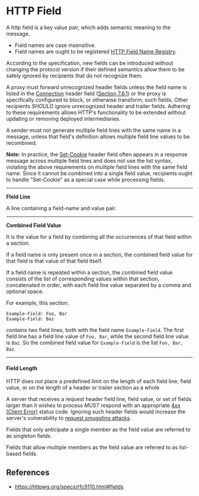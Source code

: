 # HTTP Field

A http field is a key value pair, which adds semantic meaning to the message.

- Field names are case insensitive.
- Field names are ought to be registered [HTTP Field Name Registry](/http/field-registry).

According to the specification, new fields can be introduced without changing the protocol version if their defined semantics allow them to be safely ignored by recipients that do not recognize them.

A proxy must forward unrecognized header fields unless the field name is listed in the [Connection](https://httpwg.org/specs/rfc9110.html#field.connection) header field ([Section 7.6.1](https://httpwg.org/specs/rfc9110.html#field.connection "Connection")) or the proxy is specifically configured to block, or otherwise transform, such fields. Other recipients _SHOULD_ ignore unrecognized header and trailer fields. Adhering to these requirements allows HTTP's functionality to be extended without updating or removing deployed intermediaries.

A sender must not generate multiple field lines with the same name in a message, unless that field's definition allows multiple field line values to be recombined.

**Note:** In practice, the [Set-Cookie](/http/field/set-cookie) header field often appears in a response message across multiple field lines and does not use the list syntax, violating the above requirements on multiple field lines with the same field name. Since it cannot be combined into a single field value, recipients ought to handle "Set-Cookie" as a special case while processing fields.

---
**FIeld Line**

A line containing a field-name and value pair.

---
**Combined Field Value**

It is the value for a field by combining all the occurrences of that field within a section.

If a field name is only present once in a section, the combined field value for that field is that value of that field itself.

If a field name is repeated within a section, the combined field value consists of the list of corresponding values within that section, concatenated in order, with each field line value separated by a comma and optional space.

For example, this section:

```http
Example-Field: Foo, Bar
Example-Field: Baz
```

contains two field lines, both with the field name `Example-Field`. The first field line has a field line value of `Foo, Bar`, while the second field line value is `Baz`. So the combined field value for `Example-Field` is the list `Foo, Bar, Baz`.

---

#### Field Length

HTTP does not place a predefined limit on the length of each field line, field value, or on the length of a header or trailer section as a whole

A server that receives a request header field line, field value, or set of fields larger than it wishes to process _MUST_ respond with an appropriate [4xx (Client Error)](https://httpwg.org/specs/rfc9110.html#status.4xx) status code. Ignoring such header fields would increase the server's vulnerability to [request smuggling attacks](/http/security/request-smuggling-attack).

Fields that only anticipate a single member as the field value are referred to as singleton fields.

Fields that allow multiple members as the field value are referred to as list-based fields.

## References

- https://httpwg.org/specs/rfc9110.html#fields
